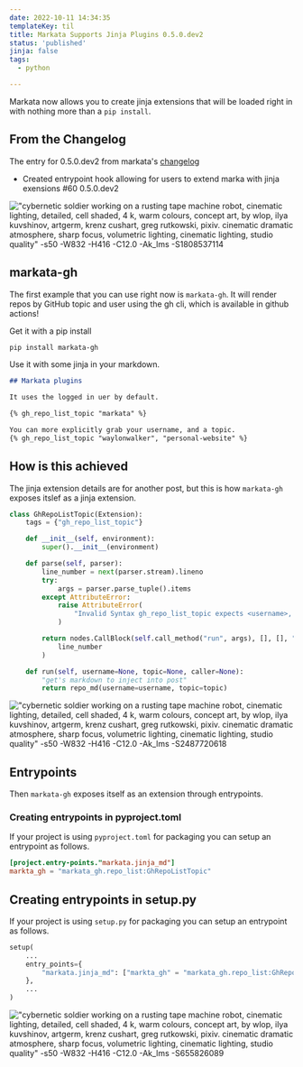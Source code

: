 ```yaml
---
date: 2022-10-11 14:34:35
templateKey: til
title: Markata Supports Jinja Plugins 0.5.0.dev2
status: 'published'
jinja: false
tags:
  - python

---
```


Markata now allows you to create jinja extensions that will be loaded right in
with nothing more than a `pip install`.


## From the Changelog

The entry for 0.5.0.dev2 from markata's [changelog](https://markata.dev/changelog/)

* Created entrypoint hook allowing for users to extend marka with jinja
  exensions #60 0.5.0.dev2

!["cybernetic soldier working on a rusting tape machine robot, cinematic lighting, detailed, cell shaded, 4 k, warm colours, concept art, by wlop, ilya kuvshinov, artgerm, krenz cushart, greg rutkowski, pixiv. cinematic dramatic atmosphere, sharp focus, volumetric lighting, cinematic lighting, studio quality" -s50 -W832 -H416 -C12.0 -Ak_lms -S1808537114](https://stable-diffusion.waylonwalker.com/000368.1808537114.webp)

## markata-gh

The first example that you can use right now is `markata-gh`.  It will render
repos by GitHub topic and user using the gh cli, which is available in github
actions!

Get it with a pip install

``` bash
pip install markata-gh
```

Use it with some jinja in your markdown.

``` markdown
## Markata plugins

It uses the logged in uer by default.

{% gh_repo_list_topic "markata" %}

You can more explicitly grab your username, and a topic.
{% gh_repo_list_topic "waylonwalker", "personal-website" %}
```

## How is this achieved

The jinja extension details are for another post, but this is how `markata-gh`
exposes itslef as a jinja extension.

``` python
class GhRepoListTopic(Extension):
    tags = {"gh_repo_list_topic"}

    def __init__(self, environment):
        super().__init__(environment)

    def parse(self, parser):
        line_number = next(parser.stream).lineno
        try:
            args = parser.parse_tuple().items
        except AttributeError:
            raise AttributeError(
                "Invalid Syntax gh_repo_list_topic expects <username>, or <username>,<topic> both must have the comma"
            )

        return nodes.CallBlock(self.call_method("run", args), [], [], "").set_lineno(
            line_number
        )

    def run(self, username=None, topic=None, caller=None):
        "get's markdown to inject into post"
        return repo_md(username=username, topic=topic)
```

!["cybernetic soldier working on a rusting tape machine robot, cinematic lighting, detailed, cell shaded, 4 k, warm colours, concept art, by wlop, ilya kuvshinov, artgerm, krenz cushart, greg rutkowski, pixiv. cinematic dramatic atmosphere, sharp focus, volumetric lighting, cinematic lighting, studio quality" -s50 -W832 -H416 -C12.0 -Ak_lms -S2487720618 ](https://stable-diffusion.waylonwalker.com/000368.2487720618.webp)

## Entrypoints

Then `markata-gh` exposes itself as an extension through entrypoints.

### Creating entrypoints in pyproject.toml

If your project is using `pyproject.toml` for packaging you can setup an
entrypoint as follows.


``` toml
[project.entry-points."markata.jinja_md"]
markta_gh = "markata_gh.repo_list:GhRepoListTopic"
```

## Creating entrypoints in setup.py

If your project is using `setup.py` for packaging you can setup an
entrypoint as follows.

``` python
setup(
    ...
    entry_points={
        "markata.jinja_md": ["markta_gh" = "markata_gh.repo_list:GhRepoListTopic"]
    },
    ...
)
```

!["cybernetic soldier working on a rusting tape machine robot, cinematic lighting, detailed, cell shaded, 4 k, warm colours, concept art, by wlop, ilya kuvshinov, artgerm, krenz cushart, greg rutkowski, pixiv. cinematic dramatic atmosphere, sharp focus, volumetric lighting, cinematic lighting, studio quality" -s50 -W832 -H416 -C12.0 -Ak_lms -S655826089](https://stable-diffusion.waylonwalker.com/000368.655826089.webp)
